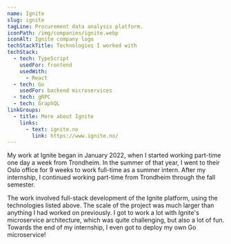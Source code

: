 ```yaml
---
name: Ignite
slug: ignite
tagLine: Procurement data analysis platform.
iconPath: /img/companies/ignite.webp
iconAlt: Ignite company logo
techStackTitle: Technologies I worked with
techStack:
  - tech: TypeScript
    usedFor: frontend
    usedWith:
      - React
  - tech: Go
    usedFor: backend microservices
  - tech: gRPC
  - tech: GraphQL
linkGroups:
  - title: More about Ignite
    links:
      - text: ignite.no
        link: https://www.ignite.no/
---
```


My work at Ignite began in January 2022, when I started working part-time one day a week from
Trondheim. In the summer of that year, I went to their Oslo office for 9 weeks to work full-time as
a summer intern. After my internship, I continued working part-time from Trondheim through the fall
semester.

The work involved full-stack development of the Ignite platform, using the technologies listed
above. The scale of the project was much larger than anything I had worked on previously. I got to
work a lot with Ignite's microservice architecture, which was quite challenging, but also a lot of
fun. Towards the end of my internship, I even got to deploy my own Go microservice!
